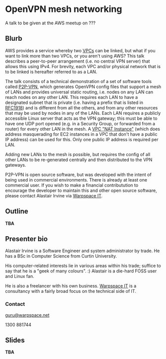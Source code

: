 # OpenVPN mesh networking
A talk to be given at the AWS meetup
on ???

## Blurb
AWS provides a service whereby two [VPCs][AWS-VPC] can be linked, but what if you want to link more than two VPCs, or you aren't using AWS?  This talk describes a peer-to-peer arrangement (i.e. no central VPN server) that allows this using IPv4.  For brevity, each VPC and/or physical network that is to be linked is hereafter referred to as a LAN.

The talk consists of a technical demonstration of a set of software tools called [P2P-VPN](https://github.com/unixnut/P2P-VPN), which generates OpenVPN config files that support a mesh of LANs and provides universal static routing, i.e. nodes on any LAN can reach nodes on any other LAN.  This requires each LAN to have a designated subnet that is private (i.e. having a prefix that is listed in [RFC1918][]) and is different from all the others, and from any other resources that may be used by nodes in any of the LANs.  Each LAN requires a publicly accessible Linux server that acts as the VPN gateway; this must be able to have one UDP port opened (e.g. in a Security Group, or forwarded from a router) for every other LAN in the mesh.  A [VPC "NAT Instance"][VPC-NAT] (which does address masquerading for EC2 instances in a VPC that don't have a public IP address) can be used for this.  Only one public IP address is required per LAN.

Adding new LANs to the mesh is possible, but requires the config of all other LANs to be re-generated centrally and then distributed to the VPN gateways.

P2P-VPN is open source software, but was developed with the intent of being used in commercial environments.  There is already at least one commercial user.  If you wish to make a financial contributution to encourage the developer to maintain this and other open source software, please contact Alastair Irvine via [Warpspace IT](http://www.warpspace.net/).

[AWS-VPC]: https://aws.amazon.com/vpc/
[RFC1918]: http://www.faqs.org/rfcs/rfc1918.html "Address Allocation for Private Internets"
[VPC-NAT]: http://docs.aws.amazon.com/AmazonVPC/latest/UserGuide/VPC_NAT_Instance.html

## Outline

**TBA**

## Presenter bio

Alastair Irvine is a Software Engineer and system administrator by trade.  He has a BSc in Computer Science from Curtin University.

His computer-related interests lie in various areas within his trade; suffice to say that he is a "geek of many colours". :)  Alastair is a die-hard FOSS user and Linux fan.

He is also a freelancer with his own business.  [Warpspace IT](http://www.warpspace.net/) is a consultancy with a fairly broad focus on the technical side of IT.

### Contact

guru@warpspace.net

1300 881744

## Slides

**TBA**
